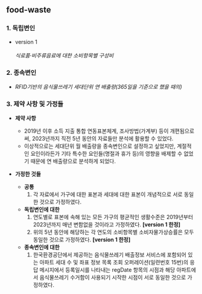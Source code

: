 ## food-waste
### 1\. 독립변인
- version 1\
\
_식료품&middot;비주류음료에 대한 소비항목별 구성비_

### 2\. 종속변인
* _RFID기반의 음식물쓰레기 세대단위 연 배출량\(365일을 기준으로 했을 때의\)_

### 3\. 제약 사항 및 가정들
- **제약 사항**
  - 2019년 이후 소득 지출 통합 연동표본체계, 조사방법\(가계부\) 등이 개편됨으로써, 2023년까지 직전 5년 동안의 자료들만 분석에 활용할 수 있었다\.
  - 이상적으로는 세대단위 월 배출량을 종속변인으로 설정하고 싶었지만, 계절적인 요인이라든가 기타 특수한 요인들\(명절과 휴가 등\)의 영향을 배제할 수 없었기 때문에 연 배출량으로 분석하게 되었다\.

- **가정한 것들**
  - **공통**
    1. 각 자료에서 가구에 대한 표본과 세대에 대한 표본이 개념적으로 서로 동일한 것으로 가정하였다\.
  - **독립변인에 대한**
    1. 연도별로 표본에 속해 있는 모든 가구의 평균적인 생활수준은 2019년부터 2023년까지 매년 변함없을 것이라고 가정하였다\. **\[version 1 한정\]**
    2. 위의 5년 동안에 해당하는 각 연도의 소비항목별 소비자물가상승률은 모두 동일한 것으로 가정하였다\. **\[version 1 한정\]**
  - **종속변인에 대한**
    1. 한국환경공단에서 제공하는 음식물쓰레기 배출정보 서비스에 포함되어 있는 아파트 세대 수 및 좌표 정보 목록 조회 오퍼레이션\(일련번호 15번\)의 응답 메시지에서 등록일시를 나타내는 regDate 항목의 시점과 해당 아파트에서 음식물쓰레기 수거함이 사용되기 시작한 시점이 서로 동일한 것으로 가정하였다\.

